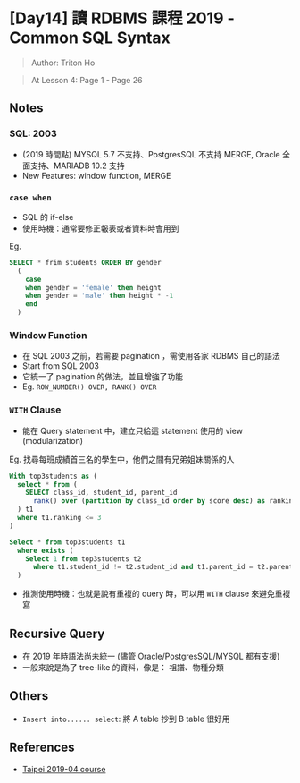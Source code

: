 # [Day14] 讀 RDBMS 課程 2019 - Common SQL Syntax

> Author: Triton Ho

> At Lesson 4: Page 1 - Page 26

## Notes

### SQL: 2003

- (2019 時間點) MYSQL 5.7 不支持、PostgresSQL 不支持 MERGE, Oracle 全面支持、MARIADB 10.2 支持
- New Features:  window function, MERGE

### `case when`

- SQL 的 if-else
- 使用時機：通常要修正報表或者資料時會用到

Eg. 

```sql
SELECT * frim students ORDER BY gender
  (
    case
    when gender = 'female' then height
    when gender = 'male' then height * -1
    end
  )
```

### Window Function

- 在 SQL 2003 之前，若需要 pagination ，需使用各家 RDBMS 自己的語法
- Start from SQL 2003
- 它統一了 pagination 的做法，並且增強了功能
- Eg. `ROW_NUMBER() OVER, RANK() OVER`

### `WITH` Clause

- 能在 Query statement 中，建立只給這 statement 使用的 view (modularization)

Eg. 找尋每班成績首三名的學生中，他們之間有兄弟姐妹關係的人

```sql
With top3students as (
  select * from (
    SELECT class_id, student_id, parent_id
      rank() over (partition by class_id order by score desc) as ranking FROM students
  ) t1
  where t1.ranking <= 3
)

Select * from top3students t1 
  where exists (
    Select 1 from top3students t2
      where t1.student_id != t2.student_id and t1.parent_id = t2.parent_id 
  )
```

- 推測使用時機：也就是說有重複的 query 時，可以用 `WITH` clause 來避免重複寫

## Recursive Query

- 在 2019 年時語法尚未統一 (儘管 Oracle/PostgresSQL/MYSQL 都有支援)
- 一般來說是為了 tree-like 的資料，像是： 祖譜、物種分類

## Others

- `Insert into...... select`: 將 A table 抄到 B table 很好用

## References

- [Taipei 2019-04 course](https://github.com/TritonHo/slides/tree/master/Taipei%202019-04%20course)
